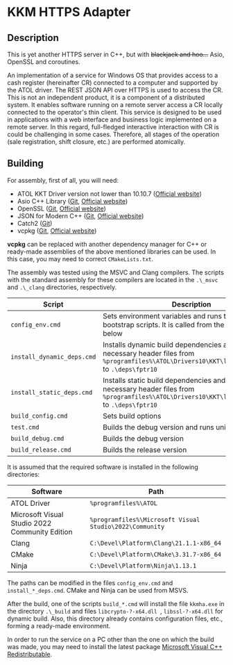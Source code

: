 # KKM HTTPS Adapter

## Description

This is yet another HTTPS server in C++, but with ~~blackjack and hoo...~~ Asio, OpenSSL and coroutines.

An implementation of a service for Windows OS that provides access to a cash register (hereinafter CR) connected to
a computer and supported by the ATOL driver. The REST JSON API over HTTPS is used to access the CR. This is not an
independent product, it is a component of a distributed system. It enables software running on a remote server access
a CR locally connected to the operator's thin client. This service is designed to be used in applications with a web
interface and business logic implemented on a remote server. In this regard, full-fledged interactive interaction with
CR is could be challenging in some cases. Therefore, all stages of the operation (sale registration, shift closure,
etc.) are performed atomically.

## Building

For assembly, first of all, you will need:
- ATOL KKT Driver version not lower than 10.10.7 ([Official website](http://fs.atol.ru/))
- Asio C++ Library ([Git](https://github.com/chriskohlhoff/asio), [Official website](https://think-async.com/Asio/))
- OpenSSL ([Git](https://github.com/openssl/openssl), [Official website](https://www.openssl.org/))
- JSON for Modern C++ ([Git](https://github.com/nlohmann/json), [Official website](https://json.nlohmann.me/))
- Catch2 ([Git](https://github.com/catchorg/Catch2))
- vcpkg ([Git](https://github.com/microsoft/vcpkg), [Official website](https://learn.microsoft.com/en-us/vcpkg/))

**vcpkg** can be replaced with another dependency manager for C++ or ready-made assemblies of the above mentioned
libraries can be used. In this case, you may need to correct `CMakeLists.txt`.

The assembly was tested using the MSVC and Clang compilers. The scripts with the standard assembly for these compilers
are located in the `.\_msvc` and `.\_clang` directories, respectively.

| Script                     | Description                                                                                                                                            |
|----------------------------|--------------------------------------------------------------------------------------------------------------------------------------------------------|
| `config_env.cmd`           | Sets environment variables and runs the necessary bootstrap scripts. It is called from the scripts listed below                                        |
| `install_dynamic_deps.cmd` | Installs dynamic build dependencies and copies the necessary header files from `%programfiles%\ATOL\Drivers10\KKT\langs\cpp\fptr10` to `.\deps\fptr10` |
| `install_static_deps.cmd`  | Installs static build dependencies and copies the necessary header files from `%programfiles%\ATOL\Drivers10\KKT\langs\cpp\fptr10` to `.\deps\fptr10`  |
| `build_config.cmd`         | Sets build options                                                                                                                                     |
| `test.cmd`                 | Builds the debug version and runs unit tests                                                                                                           |
| `build_debug.cmd`          | Builds the debug version                                                                                                                               |
| `build_release.cmd`        | Builds the release version                                                                                                                             |

It is assumed that the required software is installed in the following directories:

| Software                                       | Path                                                    |
|------------------------------------------------|---------------------------------------------------------|
| ATOL Driver                                    | `%programfiles%\ATOL`                                   |
| Microsoft Visual Studio 2022 Community Edition | `%programfiles%\Microsoft Visual Studio\2022\Community` |
| Clang                                          | `C:\Devel\Platform\Clang\21.1.1-x86_64`                 |
| CMake                                          | `C:\Devel\Platform\CMake\3.31.7-x86_64`                 |
| Ninja                                          | `C:\Devel\Platform\Ninja\1.13.1`                        |

The paths can be modified in the files `config_env.cmd` and `install_*_deps.cmd`. CMake and Ninja can be used from MSVS.

After the build, one of the scripts `build_*.cmd` will install the file `kkmha.exe` in the directory `.\_build` and
files `libcrypto-?-x64.dll `, `libssl-?-x64.dll` for dynamic build. Also, this directory already contains configuration
files, etc., forming a ready-made environment.

In order to run the service on a PC other than the one on which the build was made, you may need to install the latest
package [Microsoft Visual C++ Redistributable](https://learn.microsoft.com/en-us/cpp/windows/latest-supported-vc-redist?view=msvc-170).

